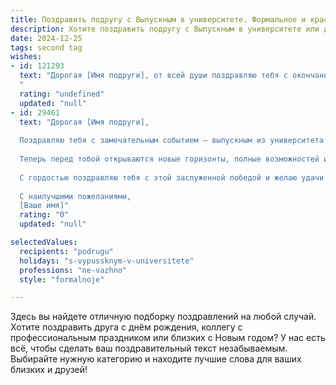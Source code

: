 ```yaml
---
title: Поздравить подругу с Выпускным в университете. Формальное и красивое
description: Хотите поздравить подругу с Выпускным в университете или другим праздником? Наш ИИ создаст незабываемое поздравление, а вы обязательно выделитесь среди других.  
date: 2024-12-25
tags: second tag
wishes:
- id: 121293
  text: "Дорогая [Имя подруги], от всей души поздравляю тебя с окончанием университета!  Этот день знаменует собой не только завершение важного этапа твоей жизни, но и начало нового, яркого пути, полного возможностей и свершений. Желаю тебе успехов в дальнейшей карьере, реализации всех твоих планов и достижения самых смелых целей. Пусть твой путь будет полон радости, вдохновения и уверенности в себе!  С праздником!
  "
  rating: "undefined"
  updated: "null"
- id: 29461
  text: "Дорогая [Имя подруги],
  
  Поздравляю тебя с замечательным событием — выпускным из университета! Этот важный этап в твоей жизни стал настоящим воплощением труда и усердия, настойчивости и стремления к знаниям.
  
  Теперь перед тобой открываются новые горизонты, полные возможностей и перспектив. Желаю, чтобы каждый твой шаг приводил к успеху, а мечты не оставались лишь мечтами. Пусть впереди ждет захватывающее путешествие по избранной профессии, полное вдохновения и радости от достигнутых результатов.
  
  С гордостью поздравляю тебя с этой заслуженной победой и желаю удачи на новых путях!
  
  С наилучшими пожеланиями,
  [Ваше имя]"
  rating: "0"
  updated: "null"

selectedValues:
  recipients: "podrugu"
  holidays: "s-vypussknym-v-universitete"
  professions: "ne-vazhno"
  style: "formalnoje"

---
```


Здесь вы найдете отличную подборку поздравлений на любой случай. 
Хотите поздравить друга с днём рождения, коллегу с профессиональным праздником или близких с Новым годом? У нас есть всё, чтобы сделать ваш поздравительный текст незабываемым. Выбирайте нужную категорию и находите лучшие слова для ваших близких и друзей!
